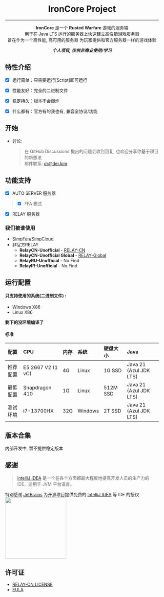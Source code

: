 <div align="center">
<h1>IronCore Project</h1>

----
**IronCore** 是一个 **Rusted Warfare** 游戏的服务端  
用于在 Java LTS 运行的服务器上快速建立高性能游戏服务器  
旨在作为一个高性能, 高可用的服务器 为玩家提供和官方服务器一样的游戏体验

_**个人项目, 仅供非商业使用/学习**_
</div>

## 特性介绍
- [x] 运行简单：只需要运行[Script]即可运行
- [x] 性能友好：完全的二进制文件
- [x] 稳定持久：根本不会爆炸
- [x] 什么都有：官方有的我也有, 兼容全协议/功能


## 开始
- 讨论:
  > 在 GitHub Discussions 提出的问题会收到回复, 也欢迎分享你基于项目的新想法  
  > 邮件联系: dr@der.kim

## 功能支持
- [x] AUTO SERVER 服务器
> - [x] FFA 模式
- [x] RELAY 服务器

### 我们被谁使用
- [SimpFun/SimpCloud](https://sfe.simpfun.cn)
- 非官方RELAY
  - **RelayCN-Unofficial** - [RELAY-CN](https://service.rw.der.kim)  
  - **RelayCN-Unofficial Global** - [RELAY-Global](https://service.rw.der.kim)  
  - **RelayRU-Unofficial** - No Find
  - **RelayIR-Unofficial** - No Find

## 运行配置
#### 只支持使用的系统(二进制文件) :
+ Windows X86
+ Linux X86

**剩下的没环境编译了**

#### 标准

| 配置 		  | CPU               | 内存 	  | 系统 			 | 硬盘大小 	    | Java                   |
|:-------|:------------------|:------|:-------|:----------|:-----------------------|
| 推荐配置 	    | E5 2667 V2 (1 vC) | 4G | Linux      | 1G SSD | Java 21 (Azul JDK LTS)     |
| 最低配置 	        | Snapdragon 410    | 1G  | Linux      | 512M SSD | Java 21 (Azul JDK LTS) |
| 测试环境 	        | i7-13700HX        | 32G  | Windows      | 2T SSD | Java 21 (Azul JDK LTS)     |

## 版本合集
内部开发中, 暂不提供稳定版本

## 感谢

> [IntelliJ IDEA](https://zh.wikipedia.org/zh-hans/IntelliJ_IDEA) 是一个在各个方面都最大程度地提高开发人员的生产力的 IDE，适用于 JVM 平台语言。

特别感谢 [JetBrains](https://www.jetbrains.com/?from=IronCore)
为开源项目提供免费的 [IntelliJ IDEA](https://www.jetbrains.com/idea/?from=IronCore) 等 IDE 的授权  
[<img src=".github/jetbrains-variant-3.png" width="200"/>](https://www.jetbrains.com/?from=IronCore)

## 许可证
+ [RELAY-CN LICENSE](https://github.com/RELAY-CN/.github/blob/main/LICENSE.md)  
+ [EULA]()
